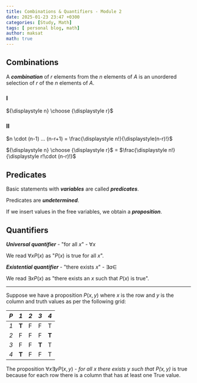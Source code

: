 ```yaml
---
title: Combinations & Quantifiers - Module 2
date: 2025-01-23 23:47 +0300
categories: [Study, Math]
tags: [ personal blog, math]
author: maksat
math: true
---
```


## Combinations

A ***combination*** of $r$ elements from the $n$ elements of $A$ is an unordered selection of $r$ of the $n$ elements of $A$.

### I

${\displaystyle n} \choose {\displaystyle r}$


### II

$n \cdot (n-1) ... (n-r+1) = \frac{\displaystyle n!}{\displaystyle(n-r)!}$

${\displaystyle n} \choose {\displaystyle r}$ = $\frac{\displaystyle n!}{\displaystyle r!\cdot (n-r)!}$

## Predicates
Basic statements with ***variables*** are called ***predicates***.

Predicates are ***undetermined***.

If we insert values in the free variables, we obtain a ***proposition***.

## Quantifiers
***Universal quantifier*** - "for all $x$" - $\forall x$

We read $\forall x P(x)$ as "$P(x)$ is true for all $x$".

***Existential quantifier*** - "there exists $x$" - $\exists a\in$

We read $\exists x P(x)$ as "there exists an $x$ such that $P(x)$ is true".

---

Suppose we have a proposition $P(x,y)$ where $x$ is the row and $y$ is the column and truth values as per the following grid:

|*P*|*1*|*2*|*3*|*4*|
|-|-|-|-|-|
|*1*|**T**|F|F|T|
|*2*|F|F|F|**T**|
|*3*|F|F|**T**|T|
|*4*|**T**|F|F|T|

The proposition $\forall x \exists y P(x,y)$ - *for all $x$ there exists $y$ such that $P(x,y)$* is true because for each row there is a column that has at least one True value.

